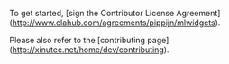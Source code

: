 To get started, [sign the Contributor License Agreement]
(http://www.clahub.com/agreements/pippijn/mlwidgets).

Please also refer to the [contributing page]
(http://xinutec.net/home/dev/contributing).
